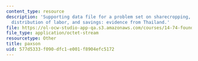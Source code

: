 ```yaml
---
content_type: resource
description: 'Supporting data file for a problem set on sharecropping, land size and
  distribution of labor, and savings: evidence from Thailand.'
file: https://ol-ocw-studio-app-qa.s3.amazonaws.com/courses/14-74-foundations-of-development-policy-spring-2009/577d5333f090dfc1e001f8904efc5172_paxson.dta
file_type: application/octet-stream
resourcetype: Other
title: paxson
uid: 577d5333-f090-dfc1-e001-f8904efc5172
---
```

